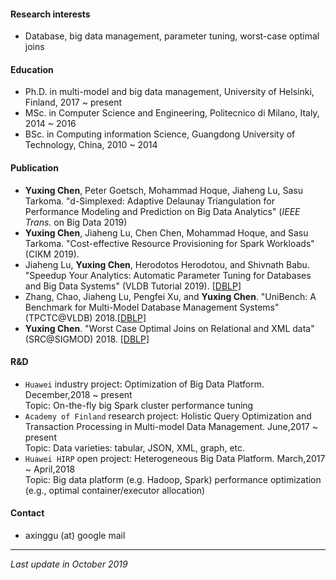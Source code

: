 [comment]: # (Short bio)

#### Research interests
- Database, big data management, parameter tuning, worst-case optimal joins

#### Education
- Ph.D. in multi-model and big data management, University of Helsinki, Finland, 2017 ~ present
- MSc. in Computer Science and Engineering, Politecnico di Milano, Italy, 2014 ~ 2016
- BSc. in Computing information Science, Guangdong University of Technology, China, 2010 ~ 2014 

#### Publication 
- **Yuxing Chen**, Peter Goetsch, Mohammad Hoque, Jiaheng Lu, Sasu Tarkoma. "d-Simplexed: Adaptive Delaunay Triangulation for Performance Modeling and Prediction on Big Data Analytics" (*IEEE Trans.* on Big Data 2019)
- **Yuxing Chen**, Jiaheng Lu, Chen Chen, Mohammad Hoque, and Sasu Tarkoma. "Cost-effective Resource Provisioning for Spark Workloads" (CIKM 2019).
- Jiaheng Lu, **Yuxing Chen**, Herodotos Herodotou, and Shivnath Babu. "Speedup Your Analytics: Automatic Parameter Tuning for Databases and Big Data Systems" (VLDB Tutorial 2019). [[DBLP]](https://dblp.uni-trier.de/search?q=Speedup+Your+Analytics%3A+Automatic+Parameter+Tuning+for+Databases+and+Big+Data+Systems)
- Zhang, Chao, Jiaheng Lu, Pengfei Xu, and **Yuxing Chen**. "UniBench: A Benchmark for Multi-Model Database Management Systems" (TPCTC@VLDB) 2018.[[DBLP]](https://dblp.uni-trier.de/search?q=UniBench%3A+A+Benchmark+for+Multi-model+Database+Management+Systems)
- **Yuxing Chen**. "Worst Case Optimal Joins on Relational and XML data" (SRC@SIGMOD) 2018. [[DBLP]](https://dblp.uni-trier.de/search?q=Worst+Case+Optimal+Joins+on+Relational+and+XML+data)


#### R&D
- `Huawei` industry project: Optimization of Big Data Platform. December,2018 ~ present  
 Topic: On-the-fly big Spark cluster performance tuning
- `Academy of Finland` research project: Holistic Query Optimization and Transaction Processing in Multi-model Data Management. June,2017 ~ present  
 Topic: Data varieties: tabular, JSON, XML, graph, etc.
- `Huawei HIRP` open project: Heterogeneous Big Data Platform. March,2017 ~ April,2018  
 Topic: Big data platform (e.g. Hadoop, Spark) performance optimization (e.g., optimal container/executor allocation)

#### Contact
- axinggu (at) google mail



------------

_Last update in October 2019_
